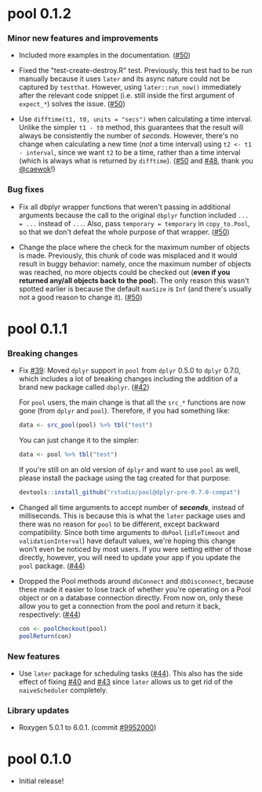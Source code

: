 pool 0.1.2
================

### Minor new features and improvements

* Included more examples in the documentation. ([#50](https://github.com/rstudio/pool/pull/50))

* Fixed the "test-create-destroy.R" test. Previously, this test had to be run manually because it uses `later` and its async nature could not be captured by `testthat`. However, using `later::run_now()` immediately after the relevant code snippet (i.e. still inside the first argument of `expect_*`) solves the issue. ([#50](https://github.com/rstudio/pool/pull/50))

* Use `difftime(t1, t0, units = "secs")` when calculating a time interval. Unlike the simpler `t1 - t0` method, this guarantees that the result will always be consistently the number of _seconds_. However, there's no change when calculating a new time (_not_ a time interval) using `t2 <- t1 - interval`, since we want `t2` to be a time, rather than a time interval (which is always what is returned by `difftime`). ([#50](https://github.com/rstudio/pool/pull/50) and [#48](https://github.com/rstudio/pool/pull/48), thank you [@caewok](https://github.com/caewok)!)

### Bug fixes

* Fix all dbplyr wrapper functions that weren't passing in additional arguments because the call to the original `dbplyr` function included `... = ...` instead of `...`. Also, pass `temporary = temporary` in `copy_to.Pool`, so that we don't defeat the whole purpose of that wrapper. ([#50](https://github.com/rstudio/pool/pull/50))

* Change the place where the check for the maximum number of objects is made. Previously, this chunk of code was misplaced and it would result in buggy behavior: namely, once the maximum number of objects was reached, no more objects could be checked out (**even if you returned any/all objects back to the pool**). The only reason this wasn't spotted earlier is because the default `maxSize` is `Inf` (and there's usually not a good reason to change it). ([#50](https://github.com/rstudio/pool/pull/50))


pool 0.1.1
================

### Breaking changes
* Fix [#39](https://github.com/rstudio/pool/issues/39): Moved `dplyr` support in `pool` from `dplyr` 0.5.0 to `dplyr` 0.7.0, which includes a lot of breaking changes including the addition of a brand new package called `dbplyr`. ([#42](https://github.com/rstudio/pool/pull/42))

    For `pool` users, the main change is that all the `src_*` functions are now gone (from `dplyr` and `pool`). Therefore, if you had something like:

    ```r
    data <- src_pool(pool) %>% tbl("test")
    ```

    You can just change it to the simpler:

    ```r
    data <- pool %>% tbl("test")
    ```

    If you're still on an old version of `dplyr` and want to use `pool` as well, please install the package using the tag created for that purpose:

    ```r
    devtools::install_github("rstudio/pool@dplyr-pre-0.7.0-compat")
    ```

* Changed all time arguments to accept number of _**seconds**_, instead of milliseconds. This is because this is what the `later` package uses and there was no reason for `pool` to be different, except backward compatibility. Since both time arguments to `dbPool` (`idleTimeout` and `validationInterval`) have default values, we're hoping this change won't even be noticed by most users. If you were setting either of those directly, however, you will need to update your app if you update the `pool` package. ([#44](https://github.com/rstudio/pool/pull/44))
<!--Since this release is already breaking backward compatibility, we're going to town!-->

* Dropped the Pool methods around `dbConnect` and `dbDisconnect`, because these made it easier to lose track of whether you're operating on a Pool object or on a database connection directly. From now on, only these allow you to get a connection from the pool and return it back, respectively: ([#44](https://github.com/rstudio/pool/pull/44))

    ```r
    con <- poolCheckout(pool)
    poolReturn(con)
    ```

### New features
* Use `later` package for scheduling tasks ([#44](https://github.com/rstudio/pool/pull/44)). This also has the side effect of fixing [#40](https://github.com/rstudio/pool/issues/40) and [#43](https://github.com/rstudio/pool/issues/43) since `later` allows us to get rid of the `naiveScheduler` completely.

### Library updates
* Roxygen 5.0.1 to 6.0.1. (commit [#9952000](https://github.com/rstudio/pool/commit/99520001a65dd51a4f5eaaacad4bfbec696cc0f1))

pool 0.1.0
===========

* Initial release!
